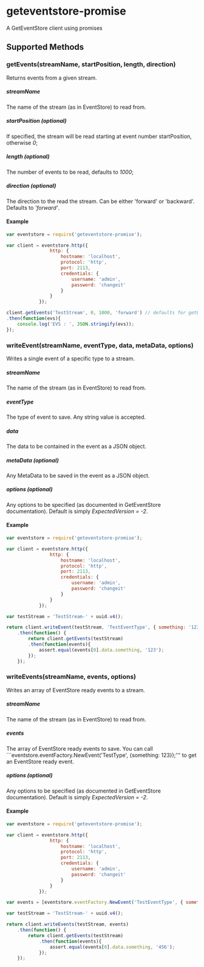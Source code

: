 # geteventstore-promise
A GetEventStore client using promises

## Supported Methods

### getEvents(streamName, startPosition, length, direction)

Returns events from a given stream.

##### streamName
The name of the stream (as in EventStore) to read from.

##### startPosition (optional)
If specified, the stream will be read starting at event number startPosition, otherwise *0*;

##### length (optional)
The number of events to be read, defaults to *1000*;

##### direction (optional)
The direction to the read the stream. Can be either 'forward' or 'backward'. Defaults to *'forward'*.

#### Example

```javascript
var eventstore = require('geteventstore-promise');

var client = eventstore.http({
                http: {
                    hostname: 'localhost',
                    protocol: 'http',
                    port: 2113,
                    credentials: {
                        username: 'admin',
                        password: 'changeit'
                    }
                }
            });

client.getEvents('TestStream', 0, 1000, 'forward') // defaults for getEvents if not specified
.then(function(evs){
	console.log('EVS : ', JSON.stringify(evs));
});
```



### writeEvent(streamName, eventType, data, metaData, options)

Writes a single event of a specific type to a stream.

##### streamName
The name of the stream (as in EventStore) to read from.

##### eventType
The type of event to save. Any string value is accepted.

##### data
The data to be contained in the event as a JSON object.

##### metaData (optional)
Any MetaData to be saved in the event as a JSON object.

##### options (optional)
Any options to be specified (as documented in GetEventStore documentation). Default is simply *ExpectedVersion = -2*.

#### Example

```javascript
var eventstore = require('geteventstore-promise');

var client = eventstore.http({
                http: {
                    hostname: 'localhost',
                    protocol: 'http',
                    port: 2113,
                    credentials: {
                        username: 'admin',
                        password: 'changeit'
                    }
                }
            });

var testStream = 'TestStream-' + uuid.v4();

return client.writeEvent(testStream, 'TestEventType', { something: '123' })
	.then(function() {
		return client.getEvents(testStream)
		.then(function(events){
			assert.equal(events[0].data.something, '123');
		});
	});
```



### writeEvents(streamName, events, options)

Writes an array of EventStore ready events to a stream.

##### streamName
The name of the stream (as in EventStore) to read from.

##### events
The array of EventStore ready events to save.
You can call ```eventstore.eventFactory.NewEvent('TestType', {something: 123});''' to get an EventStore ready event.

##### options (optional)
Any options to be specified (as documented in GetEventStore documentation). Default is simply *ExpectedVersion = -2*.

#### Example

```javascript
var eventstore = require('geteventstore-promise');

var client = eventstore.http({
                http: {
                    hostname: 'localhost',
                    protocol: 'http',
                    port: 2113,
                    credentials: {
                        username: 'admin',
                        password: 'changeit'
                    }
                }
            });

var events = [eventstore.eventFactory.NewEvent('TestEventType', { something: '456'})];

var testStream = 'TestStream-' + uuid.v4();

return client.writeEvents(testStream, events)
	.then(function() {
		return client.getEvents(testStream)
			.then(function(events){
				assert.equal(events[0].data.something, '456');
			});
	});
```


